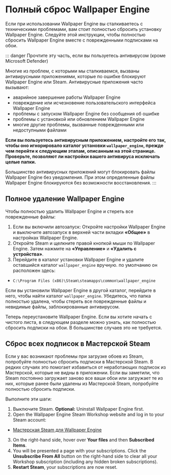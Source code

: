 # Полный сброс Wallpaper Engine

Если при использовании Wallpaper Engine вы сталкиваетесь с техническими проблемами, вам стоит полностью сбросить установку Wallpaper Engine. Следуйте этой инструкции, чтобы полностью сбросить Wallpaper Engine вместе с поврежденными подписками на обои.

::: danger
Прочтите эту часть, если вы пользуетесь антивирусом (кроме Microsoft Defender)

Многие из проблем, с которыми мы сталкиваемся, вызваны антивирусными приложениями, которые по ошибке блокируют Wallpaper Engine или Steam. Антивирусные приложения часто вызывают:

* аварийное завершение работы Wallpaper Engine
* повреждение или исчезновение пользовательского интерфейса Wallpaper Engine
* проблемы с запуском Wallpaper Engine без сообщения об ошибке
* проблемы с установкой или обновлением Wallpaper Engine
* многие другие проблемы, вызванные поврежденными или недоступными файлами

**Если вы пользуетесь антивирусным приложением, настройте его так, чтобы оно игнорировало каталог установки `wallpaper_engine`, прежде чем перейти к следующим этапам, описанным на этой странице. Проверьте, позволяют ли настройки вашего антивируса исключать целые папки.**

Большинство антивирусных приложений могут блокировать файлы Wallpaper Engine без уведомления. При этом определенные файлы Wallpaper Engine блокируются без возможности восстановления.
:::

## Полное удаление Wallpaper Engine

Чтобы полностью удалить Wallpaper Engine и стереть все поврежденные файлы:

1. Если вы включили автозапуск: Откройте настройки Wallpaper Engine и выключите автозапуск в верхней части вкладки **«Общее»** в настройках Wallpaper Engine.
2. Откройте Steam и щелкните правой кнопкой мыши по Wallpaper Engine. Затем нажмите на **«Управление»** и **«Удалить с устройства»**.
3. Перейдите в каталог установки Wallpaper Engine и удалите оставшийся каталог `wallpaper_engine` вручную. по умолчанию он расположен здесь:

* `C:\Program Files (x86)\Steam\steamapps\common\wallpaper_engine`

Если вы установили Wallpaper Engine в другой каталог, перейдите в него, чтобы найти каталог `wallpaper_engine`. Убедитесь, что папка полностью удалена, чтобы стереть все поврежденные файлы и невидимые файлы, заблокированные антивирусом.

Теперь переустановите Wallpaper Engine. Если вы хотите начать с чистого листа, в следующем разделе можно узнать, как полностью сбросить подписки на обои. В большинстве случаев это не требуется.

## Сброс всех подписок в Мастерской Steam

Если у вас возникают проблемы при загрузке обоев из Steam, попробуйте полностью сбросить подписки в Мастерской Steam. В редких случаях это помогает избавиться от неработающих подписок из Мастерской, которые не видны в приложении. Если вы заметили, что Steam постоянно загружает заново все ваши обои или загружает те из них, которые ранее были удалены из Мастерской Steam, попробуйте полностью сбросить подписки.

Выполните эти шаги:

1. Выключите Steam. **Optional:** Uninstall Wallpaper Engine first.
2. Open the Wallpaper Engine Steam Workshop website and log in to your Steam account:

* [Мастерская Steam для Wallpaper Engine](https://steamcommunity.com/app/431960/workshop/)

3. On the right-hand side, hover over **Your files** and then **Subscribed Items**.
4. You will be presented a page with your subscriptions. Click the **Unsubscribe From All** button on the right-hand side to clear all your Workshop subscription (including any hidden broken subscriptions).
5. **Restart Steam**, your subscriptions are now reset.
